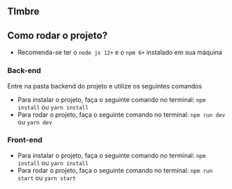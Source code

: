 ## TImbre 

## Como rodar o projeto?

- Recomenda-se ter o `node js 12+` e o `npm 6+` instalado em sua máquina



### Back-end
Entre na pasta backend do projeto e utilize os seguintes comandos

- Para instalar o projeto, faça o seguinte comando no terminal: `npm install` ou `yarn install`
- Para rodar o projeto, faça o seguinte comando no terminal: `npm run dev` ou `yarn dev`

### Front-end

- Para instalar o projeto, faça o seguinte comando no terminal: `npm install` ou `yarn install`
- Para rodar o projeto, faça o seguinte comando no terminal: `npm run start` ou `yarn start`
